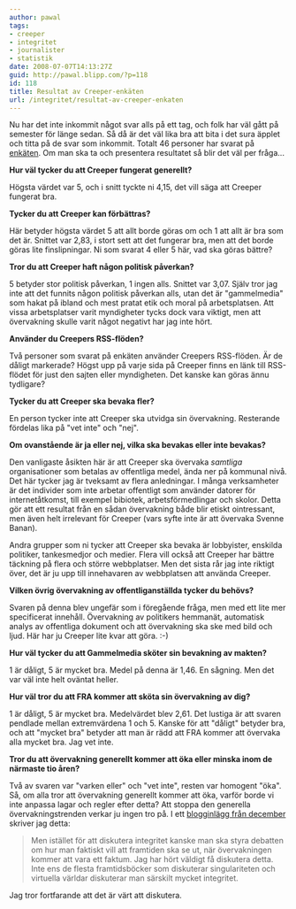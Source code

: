 ```yaml
---
author: pawal
tags:
- creeper
- integritet
- journalister
- statistik
date: 2008-07-07T14:13:27Z
guid: http://pawal.blipp.com/?p=118
id: 118
title: Resultat av Creeper-enkäten
url: /integritet/resultat-av-creeper-enkaten
---
```


Nu har det inte inkommit något svar alls på ett tag, och folk har väl
gått på semester för länge sedan. Så då är det väl lika bra att bita i
det sura äpplet och titta på de svar som inkommit. Totalt 46 personer
har svarat på <a
href="https://pawal.blipp.com/integritet/vad-tycker-du-om-creeper">enkäten</a>. Om
man ska ta och presentera resultatet så blir det väl per fråga...

**Hur väl tycker du att Creeper fungerat generellt?**

Högsta värdet var 5, och i snitt tyckte ni 4,15, det vill säga att
Creeper fungerat bra.

**Tycker du att Creeper kan förbättras?</strong>**

Här betyder högsta värdet 5 att allt borde göras om och 1 att allt är
bra som det är. Snittet var 2,83, i stort sett att det fungerar bra,
men att det borde göras lite finslipningar. Ni som svarat 4 eller 5
här, vad ska göras bättre?

**Tror du att Creeper haft någon politisk påverkan?**

5 betyder stor politisk påverkan, 1 ingen alls. Snittet var
3,07. Själv tror jag inte att det funnits någon politisk påverkan
alls, utan det är "gammelmedia" som hakat på ibland och mest pratat
etik och moral på arbetsplatsen. Att vissa arbetsplatser varit
myndigheter tycks dock vara viktigt, men att övervakning skulle varit
något negativt har jag inte hört.

**Använder du Creepers RSS-flöden?**

Två personer som svarat på enkäten använder Creepers RSS-flöden. Är de
dåligt markerade? Högst upp på varje sida på Creeper finns en länk
till RSS-flödet för just den sajten eller myndigheten. Det kanske kan
göras ännu tydligare?

**Tycker du att Creeper ska bevaka fler?**

En person tycker inte att Creeper ska utvidga sin
övervakning. Resterande fördelas lika på "vet inte" och "nej".

**Om ovanstående är ja eller nej, vilka ska bevakas eller inte bevakas?**

Den vanligaste åsikten här är att Creeper ska övervaka
*samtliga* organisationer som betalas av offentliga medel, ända
ner på kommunal nivå. Det här tycker jag är tveksamt av flera
anledningar. I många verksamheter är det individer som inte arbetar
offentligt som använder datorer för internetåtkomst, till exempel
bibiotek, arbetsförmedlingar och skolor. Detta gör att ett resultat
från en sådan övervakning både blir etiskt ointressant, men även helt
irrelevant för Creeper (vars syfte inte är att övervaka Svenne Banan).

Andra grupper som ni tycker att Creeper ska bevaka är lobbyister,
enskilda politiker, tankesmedjor och medier. Flera vill också att
Creeper har bättre täckning på flera och större webbplatser. Men det
sista rår jag inte riktigt över, det är ju upp till innehavaren av
webbplatsen att använda Creeper.

**Vilken övrig övervakning av offentliganställda tycker du behövs?**

Svaren på denna blev ungefär som i föregående fråga, men med ett lite
mer specificerat innehåll. Övervakning av politikers hemmanät,
automatisk analys av offentliga dokument och att övervakning ska ske
med bild och ljud. Här har ju Creeper lite kvar att göra. :-)

**Hur väl tycker du att Gammelmedia sköter sin bevakning av makten?**

1 är dåligt, 5 är mycket bra. Medel på denna är 1,46. En sågning. Men det var väl inte helt oväntat heller.

**Hur väl tror du att FRA kommer att sköta sin övervakning av dig?**

1 är dåligt, 5 är mycket bra. Medelvärdet blev 2,61. Det lustiga är
att svaren pendlade mellan extremvärdena 1 och 5. Kanske för att
"dåligt" betyder bra, och att "mycket bra" betyder att man är rädd att
FRA kommer att övervaka alla mycket bra. Jag vet inte.

**Tror du att övervakning generellt kommer att öka eller minska inom de närmaste tio åren?**

Två av svaren var "varken eller" och "vet inte", resten var homogent
"öka". Så, om alla tror att övervakning generellt kommer att öka,
varför borde vi inte anpassa lagar och regler efter detta? Att stoppa
den generella övervakningstrenden verkar ju ingen tro på. I ett <a
href="https://pawal.blipp.com/integritet/bibelstudier">blogginlägg
från december</a> skriver jag detta:

> Men istället för att diskutera integritet kanske man ska styra
> debatten om hur man faktiskt vill att framtiden ska se ut, när
> övervakningen kommer att vara ett faktum. Jag har hört väldigt få
> diskutera detta. Inte ens de flesta framtidsböcker som diskuterar
> singulariteten och virtuella världar diskuterar man särskilt mycket
> integritet.

Jag tror fortfarande att det är värt att diskutera.